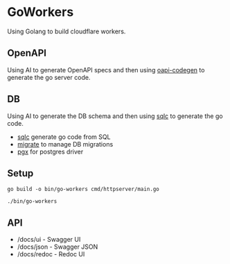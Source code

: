 # GoWorkers

Using Golang to build cloudflare workers.

## OpenAPI

Using AI to generate OpenAPI specs and then using [oapi-codegen](https://github.com/oapi-codegen/oapi-codegen) to generate the go server code.

## DB

Using AI to generate the DB schema and then using [sqlc](https://github.com/sqlc-dev/sqlc) to generate the go code.

- [sqlc](https://github.com/sqlc-dev/sqlc) generate go code from SQL
- [migrate](https://github.com/golang-migrate/migrate) to manage DB migrations
- [pgx](https://github.com/jackc/pgx) for postgres driver

## Setup

```
go build -o bin/go-workers cmd/httpserver/main.go

./bin/go-workers
```

## API

- /docs/ui - Swagger UI
- /docs/json - Swagger JSON
- /docs/redoc - Redoc UI
